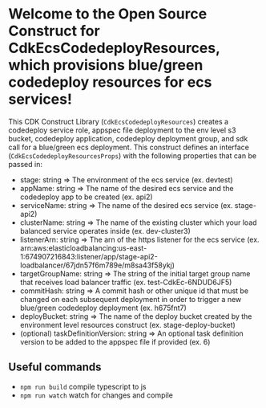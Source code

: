 # Welcome to the Open Source Construct for CdkEcsCodedeployResources, which provisions blue/green codedeploy resources for ecs services!

This CDK Construct Library (`CdkEcsCodedeployResources`) creates a codedeploy service role, appspec file deployment to the env level s3 bucket, codedeploy application, codedeploy deployment group, and sdk call for a blue/green ecs deployment.  This construct defines an interface (`CdkEcsCodedeployResourcesProps`) with the following properties that can be passed in:

- stage: string => The environment of the ecs service (ex. devtest)
- appName: string => The name of the desired ecs service and the codedeploy app to be created (ex. api2)
- serviceName: string => The name of the desired ecs service (ex. stage-api2)
- clusterName: string => The name of the existing cluster which your load balanced service operates inside (ex. dev-cluster3)
- listenerArn: string => The arn of the https listener for the ecs service (ex. arn:aws:elasticloadbalancing:us-east-1:674907216843:listener/app/stage-api2-loadbalancer/67jdn57f6m789e/m8sa43f58ykj)
- targetGroupName: string => The string of the initial target group name that receives load balancer traffic (ex. test-CdkEc-6NDUD6JF5)
- commitHash: string => A commit hash or other unique id that must be changed on each subsequent deployment in order to trigger a new blue/green codedeploy deployment (ex. h675fnt7)
- deployBucket: string => The name of the deploy bucket created by the environment level resources construct (ex. stage-deploy-bucket)
- (optional) taskDefinitionVersion: string => An optional task definition version to be added to the appspec file if provided (ex. 6)

## Useful commands

- `npm run build` compile typescript to js
- `npm run watch` watch for changes and compile